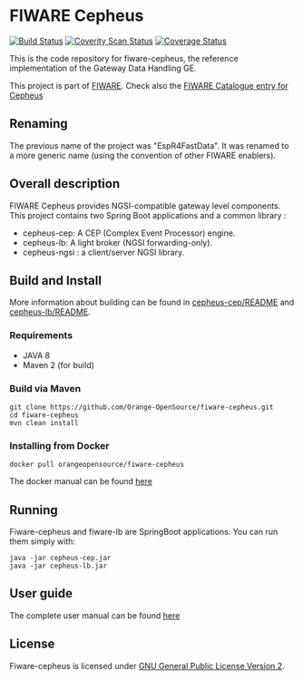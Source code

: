 # FIWARE Cepheus

[![Build Status](https://travis-ci.org/Orange-OpenSource/fiware-cepheus.svg?branch=master)](https://travis-ci.org/Orange-OpenSource/fiware-cepheus)
[![Coverity Scan Status](https://scan.coverity.com/projects/5913/badge.svg)](https://scan.coverity.com/projects/5913)
[![Coverage Status](https://coveralls.io/repos/Orange-OpenSource/fiware-cepheus/badge.svg?branch=master&service=github)](https://coveralls.io/github/Orange-OpenSource/fiware-cepheus?branch=master)

This is the code repository for fiware-cepheus, the reference implementation of the Gateway Data Handling GE.

This project is part of [FIWARE](http://www.fiware.org).
Check also the [FIWARE Catalogue entry for Cepheus](http://catalogue.fiware.org/enablers/gateway-data-handling-ge-espr4fastdata)

## Renaming

The previous name of the project was "EspR4FastData".
It was renamed to a more generic name (using the convention of other FIWARE enablers).

## Overall description

FIWARE Cepheus provides NGSI-compatible gateway level components.
This project contains two Spring Boot applications and a common library :

* cepheus-cep: A CEP (Complex Event Processor) engine.
* cepheus-lb: A light broker (NGSI forwarding-only).
* cepheus-ngsi : a client/server NGSI library.

## Build and Install

More information about building can be found in [cepheus-cep/README](cepheus-cep/README.md) and [cepheus-lb/README](cepheus-lightbroker/README.md).

### Requirements

* JAVA 8
* Maven 2 (for build)

### Build via Maven

    git clone https://github.com/Orange-OpenSource/fiware-cepheus.git
    cd fiware-cepheus
    mvn clean install

### Installing from Docker

    docker pull orangeopensource/fiware-cepheus

The docker manual can be found [here](docker/README.md)

## Running

Fiware-cepheus and fiware-lb are SpringBoot applications. You can run them simply with:

    java -jar cepheus-cep.jar
    java -jar cepheus-lb.jar

## User guide

The complete user manual can be found [here](doc/manual.md)

## License

Fiware-cepheus is licensed under [GNU General Public License Version 2](LICENCE.txt).
